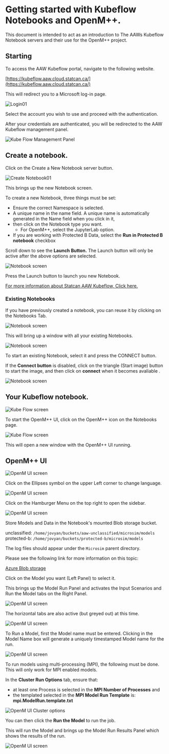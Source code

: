 
# Getting started with Kubeflow Notebooks and OpenM++.

This document is intended to act as an introduction to The AAWs Kubeflow Notebook servers and their use for the OpenM++ project.


## Starting

To access the AAW Kubeflow portal, navigate to the following website.

[https://kubeflow.aaw.cloud.statcan.ca/](https://kubeflow.aaw.cloud.statcan.ca/) 

This will redirect you to a Microsoft log-in page.

![Login01](../images/Login01.png)

Select the account you wish to use and proceed with the authentication.

After your credentials are authenticated, you will be redirected to the AAW Kubeflow management panel. 

![Kube Flow Management Panel](../images/KFMP01.png)

## Create a notebook.

Click on the Create a New Notebook server button.

![Create Notebook01](../images/CreateNB01.png)

This brings up the new Notebook screen.

To create a new Notebook, three things must be set:
- Ensure the correct Namespace is selected.
- A unique name in the name field. A unique name is automatically generated in the Name field when you click in it,
- then click on the Notebook type you want.
  - For OpenM++, select the JupyterLab option.
- If you are working with Protected B Data, select the **Run in Protected B notebook** checkbox

Scroll down to see the **Launch Button.**  The Launch button will only be active after the above options are selected.
 
![Notebook screen](../images/NewNBScreen02.png)

Press the Launch button to launch you new Notebook.

[For more information about Statcan AAW Kubeflow, Click here.](https://statcan.github.io/aaw/en/1-Experiments/Kubeflow/)

### Existing Notebooks

If you have previously created a notebook, you can reuse it by clicking on the Notebooks Tab.

![Notebook screen](../images/NewNBScreen03.png)

This will bring up a window with all your existing Notebooks.  

![Notebook screen](../images/NewNBScreen04.png)

To start an existing Notebook, select it and press the CONNECT button.

If the **Connect button** is disabled, click on the triangle (Start image) button to start the image, and then click on **connect** when it becomes avaliable .

![Notebook screen](../images/startNb01.png)

## Your Kubeflow notebook.

![Kube Flow screen](../images/KFNotebook01.png)

To start the OpenM++ UI, click on the OpenM++ icon on the Notebooks page.

![Kube Flow screen](../images/KFNotebook09.png)

This will open a new window with the OpenM++ UI running.

## OpenM++ UI

![OpenM UI screen](../images/OpenMUI01.png)


Click on the Ellipses symbol on the upper Left corner to change language.

![OpenM UI screen](../images/OpenMUI02.png)



Click on the Hamburger Menu on the top right to open the sidebar.

![OpenM UI screen](../images/OpenMUI03.png)

Store Models and Data in the Notebook's mounted Blob storage bucket.

unclassified: `/home/jovyan/buckets/aaw-unclassified/microsim/models`
protected-b: `/home/jovyan/buckets/protected-b/microsim/models`

The log files should appear under the `Microsim` parent directory.

Please see the following link for more information on this topic:

[Azure Blob storage](https://statcan.github.io/aaw/en/5-Storage/AzureBlobStorage/)

Click on the Model you want (Left Panel) to select it.  

This brings up the Model Run Panel and activates the Input Scenarios and Run the Model tabs on the Right Panel.

![OpenM UI screen](../images/OpenMUI04.png)

The horizontal tabs are also active (but greyed out) at this time.

![OpenM UI screen](../images/OpenMUI05.png)

To Run a Model, first the Model name must be entered.  Clicking in the Model Name box will generate a uniquely timestamped Model name for the run.

![OpenM UI screen](../images/OpenMUI06.png)

To run models using multi-processing (MPI), the following must be done.  This will only work for MPI enabled models.

In the **Cluster Run Options** tab, ensure that:
- at least one Process is selected in the **MPI Number of Processes** and
- the templated selected in the **MPI Model Run Template** is: **mpi.ModelRun.template.txt**

![OpenM UI Cluster options](../images/OpenMUI08.png)

You can then click the **Run the Model** to run the job.

This will run the Model and brings up the Model Run Results Panel which shows the results of the run.

![OpenM UI screen](../images/OpenMUI07.png)

